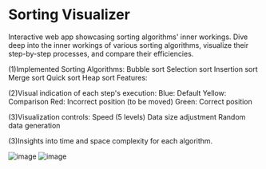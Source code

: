 # Sorting Visualizer

Interactive web app showcasing sorting algorithms' inner workings. Dive deep into the inner workings of various sorting algorithms, visualize their step-by-step processes, and compare their efficiencies.

(1)Implemented Sorting Algorithms:
Bubble sort
Selection sort
Insertion sort
Merge sort
Quick sort
Heap sort
Features:

(2)Visual indication of each step's execution:
Blue: Default
Yellow: Comparison
Red: Incorrect position (to be moved)
Green: Correct position

(3)Visualization controls:
Speed (5 levels)
Data size adjustment
Random data generation

(3)Insights into time and space complexity for each algorithm.

![image](https://github.com/Poornima786/Sorting-Visualizer/assets/152088344/5a22498b-4a09-465e-bc4d-318780d68d3e)
![image](https://github.com/Poornima786/Sorting-Visualizer/assets/152088344/79df6566-b8b3-421b-9ac8-efbcef032f03)




